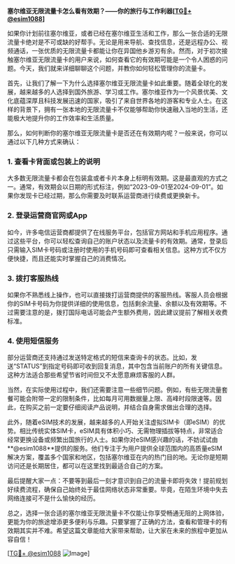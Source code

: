 **塞尔维亚无限流量卡怎么看有效期？——你的旅行与工作利器[[TG💪+ @esim1088](https://t.me/s/esim1088)]**

如果你计划前往塞尔维亚，或者已经在塞尔维亚生活和工作，那么一张合适的无限流量卡绝对是不可或缺的好帮手。无论是用来导航、查找信息，还是远程办公、视频通话，一张优质的无限流量卡都能让你在异国他乡游刃有余。然而，对于初次接触塞尔维亚无限流量卡的用户来说，如何查看它的有效期可能是一个令人困惑的问题。今天，我们就来详细聊聊这个问题，并教你如何轻松管理你的流量卡。

首先，让我们了解一下为什么选择塞尔维亚无限流量卡如此重要。随着全球化的发展，越来越多的人选择到国外旅游、学习或工作。塞尔维亚作为一个风景优美、文化底蕴深厚且科技发展迅速的国家，吸引了来自世界各地的游客和专业人士。在这样的背景下，拥有一张本地的无限流量卡不仅能够帮助你快速融入当地的生活，还能极大地提升你的工作效率和生活质量。

那么，如何判断你的塞尔维亚无限流量卡是否还在有效期内呢？一般来说，你可以通过以下几种方式来确认：

### 1. 查看卡背面或包装上的说明

大多数无限流量卡都会在包装盒或者卡片本身上标明有效期。这是最直观的方式之一。通常，有效期会以日期的形式标注，例如“2023-09-01至2024-09-01”。如果你发现卡已经过期，那么你需要及时联系运营商进行续费或更换新卡。

### 2. 登录运营商官网或App

如今，许多电信运营商都提供了在线服务平台，包括官方网站和手机应用程序。通过这些平台，你可以轻松查询自己的账户状态以及流量卡的有效期。通常，登录后只需输入SIM卡号码或注册时使用的手机号码即可查看相关信息。这种方式不仅方便快捷，而且还能实时掌握自己的消费情况。

### 3. 拨打客服热线

如果你不熟悉线上操作，也可以直接拨打运营商提供的客服热线。客服人员会根据你的SIM卡号码为你提供详细的使用信息，包括剩余流量、余额以及有效期等。不过需要注意的是，拨打国际电话可能会产生额外费用，因此建议提前了解相关收费标准。

### 4. 使用短信服务

部分运营商还支持通过发送特定格式的短信来查询卡的状态。比如，发送“STATUS”到指定号码即可收到回复消息，其中包含当前账户的所有关键信息。这种方法适合那些希望节省时间但又不太愿意麻烦客服的人群。

当然，在实际使用过程中，我们还需要注意一些细节问题。例如，有些无限流量套餐可能会附带一定的限制条件，比如每月可用数据量上限、高峰时段限速等。因此，在购买之前一定要仔细阅读产品说明，并结合自身需求做出合理的选择。

此外，随着eSIM技术的发展，越来越多的人开始关注虚拟SIM卡（即eSIM）的优势。相比传统实体SIM卡，eSIM具有体积小巧、无需物理插拔等特点，非常适合经常更换设备或频繁出国旅行的人士。如果你对eSIM感兴趣的话，不妨试试由**@esim1088**提供的服务。他们专注于为用户提供全球范围内的高质量eSIM解决方案，覆盖多个国家和地区，包括塞尔维亚在内的热门目的地。无论你是短期访问还是长期居住，都可以在这里找到最适合自己的方案。

最后提醒大家一点：不要等到最后一刻才意识到自己的流量卡即将失效！提前规划好续费流程，确保自己始终处于最佳网络状态非常重要。毕竟，在陌生环境中失去网络连接可不是什么愉快的经历。

总之，选择一张合适的塞尔维亚无限流量卡不仅能让你享受畅通无阻的上网体验，更能为你的旅途增添更多便利与乐趣。只要掌握了正确的方法，查看和管理卡的有效期其实并不难。希望这篇文章能给大家带来帮助，让大家在未来的旅程中更加从容自信！

[[TG💪+ @esim1088](https://t.me/s/esim1088) ![Image](https://i.postimg.cc/4NQfJmqS/Snipaste-2025-05-13-00-14-12.png)]